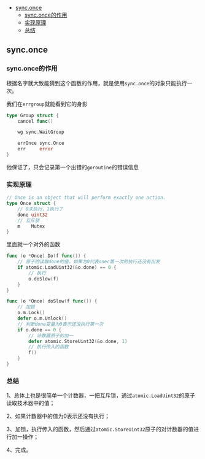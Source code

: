 <!-- START doctoc generated TOC please keep comment here to allow auto update -->
<!-- DON'T EDIT THIS SECTION, INSTEAD RE-RUN doctoc TO UPDATE -->

- [sync.once](#synconce)
  - [sync.once的作用](#synconce%E7%9A%84%E4%BD%9C%E7%94%A8)
  - [实现原理](#%E5%AE%9E%E7%8E%B0%E5%8E%9F%E7%90%86)
  - [总结](#%E6%80%BB%E7%BB%93)

<!-- END doctoc generated TOC please keep comment here to allow auto update -->

## sync.once

### sync.once的作用

根据名字就大致能猜到这个函数的作用，就是使用`sync.once`的对象只能执行一次。  

我们在`errgroup`就能看到它的身影  

```go
type Group struct {
	cancel func()

	wg sync.WaitGroup

	errOnce sync.Once
	err     error
}
```

他保证了，只会记录第一个出错的`goroutine`的错误信息  

### 实现原理

```go
// Once is an object that will perform exactly one action.
type Once struct {
	// 0未执行，1执行了
	done uint32
	// 互斥锁
	m    Mutex
}
```

里面就一个对外的函数

```go
func (o *Once) Do(f func()) {
	// 原子的读取done的值，如果为0代表onec第一次的执行还没有出发
	if atomic.LoadUint32(&o.done) == 0 {
		// 执行
		o.doSlow(f)
	}
}

func (o *Once) doSlow(f func()) {
	// 加锁
	o.m.Lock()
	defer o.m.Unlock()
	// 判断done变量为0表示还没执行第一次
	if o.done == 0 {
		// 计数器原子的加一
		defer atomic.StoreUint32(&o.done, 1)
		// 执行传入的函数
		f()
	}
}
```

### 总结  

1、总体上也是很简单一个计数器，一把互斥锁，通过`atomic.LoadUint32`的原子读取技术器中的值；  

2、如果计数器中的值为0表示还没有执行；  

3、加锁，执行传入的函数，然后通过`atomic.StoreUint32`原子的对计数器的值进行加一操作；

4、完成。  


